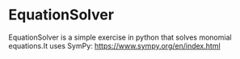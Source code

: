 # EquationSolver
EquationSolver is a simple exercise in python that solves monomial equations.It uses SymPy: https://www.sympy.org/en/index.html
